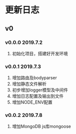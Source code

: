 # 更新日志

## v0
### v0.0.0  2019.7.2
1. 初始化项目，搭建好开发环境

### v0.0.1  2019.7.3
1. 增加路由及bodyparser
2. 增加静态文件解析
3. 初步增加logger模型及中间件
4. 增加日志配置及输出到文件
5. 增加NODE_ENV配置

### v0.0.2  2019.7.8
1. 增加MongoDB js库mongoose